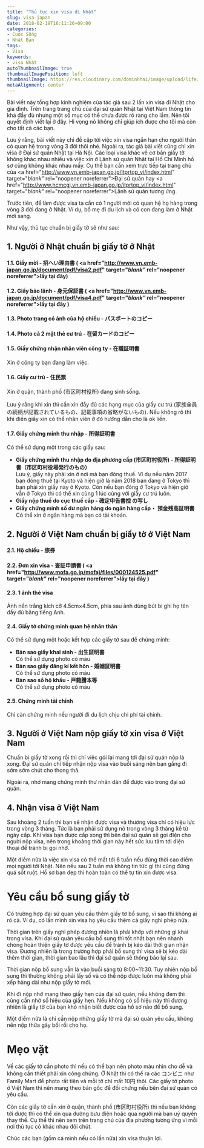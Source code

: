 ```yaml
---
title: "Thủ tục xin visa đi Nhật"
slug: visa-japan
date: 2018-02-19T16:11:26+09:00
categories:
- Cuộc Sống
- Nhật Bản
tags:
- Visa
keywords:
- visa Nhật
autoThumbnailImage: true
thumbnailImagePosition: left
thumbnailImage: https://res.cloudinary.com/dominhhai/image/upload/life/japan_visa.jpg
metaAlignment: center
---
```

Bài viết này tổng hợp kinh nghiệm của tác giả sau 2 lần xin visa đi Nhật cho gia đình. Trên trang trang chủ của đại sứ quán Nhật tại Việt Nam thông tin khá đầy đủ nhưng một số mục có thể chưa được rõ ràng cho lắm. Nên tôi quyết định viết lại ở đây. Hi vọng nó không chỉ giúp ích được cho tôi mà còn cho tất cả các bạn.
<!--more-->

Lưu ý rằng, bài viết này chỉ đề cập tới việc xin visa ngắn hạn cho người thân có quan hệ trong vòng 3 đời thôi nhé. Ngoài ra, tác giả bài viết cũng chỉ xin visa ở Đại sứ quán Nhật tại Hà Nội. Các loại visa khác về cơ bản giấy tờ không khác nhau nhiều và việc xin ở Lãnh sứ quán Nhật tại Hồ Chí Minh hồ sơ cũng không khác nhau mấy. Cụ thể bạn cần xem trực tiếp tại trang chủ của <a href="http://www.vn.emb-japan.go.jp/itprtop_vi/index.html" target="_blank"_ rel="noopener noreferrer">Đại sứ quán</a> hay <a href="http://www.hcmcgj.vn.emb-japan.go.jp/itprtop_vi/index.html" target="_blank"_ rel="noopener noreferrer">Lãnh sứ quán</a> tương ứng.

Trước tiên, để làm được visa ta cần có 1 người mời có quan hệ họ hàng trong vòng 3 đời đang ở Nhật. Ví dụ, bố mẹ đi du lịch và có con đang làm ở Nhật mời sang.

Như vậy, thủ tục chuẩn bị giấy tờ sẽ như sau:

## 1. Người ở Nhật chuẩn bị giấy tờ ở Nhật
#### 1.1. Giấy mời - 招へい理由書 ( <a href="http://www.vn.emb-japan.go.jp/document/pdf/visa2.pdf" target="_blank"_ rel="noopener noreferrer">lấy tại đây</a>)

#### 1.2. Giấy bảo lãnh - 身元保証書 ( <a href="http://www.vn.emb-japan.go.jp/document/pdf/visa4.pdf" target="_blank"_ rel="noopener noreferrer">lấy tại đây</a> )

#### 1.3. Photo trang có ảnh của hộ chiếu - パスポートのコピー

#### 1.4. Photo cả 2 mặt thẻ cư trú - 在留カードのコピー

#### 1.5. Giấy chứng nhận nhân viên công ty - 在職証明書
Xin ở công ty bạn đang làm việc.

#### 1.6. Giấy cư trú - 住民票
Xin ở quận, thành phố (市区町村役所) đang sinh sống.

Lưu ý rằng khi xin thì cần xin đầy đủ các hạng mục của giấy cư trú (家族全員の続柄が記載されているもの、記載事項の省略がないもの). Nếu không rõ thì khi điền giấy xin có thể nhân viên ở đó hướng dẫn cho là ok liền.

#### 1.7. Giấy chứng minh thu nhập - 所得証明書
Có thể sử dụng một trong các giấy sau:

* **Giấy chứng minh thu nhập do địa phương cấp (市区町村役所) - 所得証明書（市区町村役場発行のもの）**<br>Lưu ý, giấy này phải xin ở nơi mà bạn đóng thuế. Ví dụ nếu năm 2017 bạn đóng thuế tại Kyoto và hiện giờ là năm 2018 bạn đang ở Tokyo thì bạn phải xin giấy này ở Kyoto. Còn nếu bạn đóng ở Tokyo và hiện giờ vẫn ở Tokyo thì có thể xin cùng 1 lúc cùng với giấy cư trú luôn.
* **Giấy nộp thuế do cục thuế cấp - 確定申告書控 の写し**
* **Giấy chứng minh số dư ngân hàng do ngân hàng cấp・ 預金残高証明書**<br>Có thể xin ở ngân hàng mà bạn có tài khoản.

## 2. Người ở Việt Nam chuẩn bị giấy tờ ở Việt Nam
#### 2.1. Hộ chiếu - 旅券

#### 2.2. Đơn xin visa - 査証申請書 ( <a href="http://www.mofa.go.jp/mofaj/files/000124525.pdf" target="_blank"_ rel="noopener noreferrer">lấy tại đây</a> )

#### 2.3. 1 ảnh thẻ visa
Ảnh nền trắng kích cỡ 4.5cm×4.5cm, phía sau ảnh dùng bút bi ghi họ tên đầy đủ bằng tiếng Anh.

#### 2.4. Giấy tờ chứng minh quan hệ nhân thân
Có thể sử dụng một hoặc kết hợp các giấy tờ sau để chứng minh:

* **Bản sao giấy khai sinh - 出生証明書**<br>Có thể sử dụng photo có màu
* **Bản sao giấy đăng kí kết hôn - 婚姻証明書**<br>Có thể sử dụng photo có màu
* **Bản sao sổ hộ khẩu - 戸籍謄本等**<br>Có thể sử dụng photo có màu

#### 2.5. Chứng minh tài chính
Chỉ càn chứng minh nếu người đi du lịch chịu chi phí tài chính.

## 3. Người ở Việt Nam nộp giấy tờ xin visa ở Việt Nam
Chuẩn bị giấy tờ xong rồi thì chỉ việc gói lại mang tới đại sứ quán nộp là xong. Đại sứ quán chỉ tiếp nhận nộp visa vào buổi sáng nên bạn gắng đi sớm sớm chút cho thong thả.

Ngoài ra, nhớ mang chứng minh thư nhân dân để được vào trong đại sứ quán.

## 4. Nhận visa ở Việt Nam
Sau khoảng 2 tuần thì bạn sẽ nhận được visa và thường visa chỉ có hiệu lực trong vòng 3 tháng. Tức là bạn phải sử dụng nó trong vòng 3 tháng kể từ ngày cấp. Khi visa bạn được cấp xong thì bên đại sứ quán sẽ gọi điện cho người nộp visa, nên trong khoảng thời gian này hết sức lưu tâm tới điện thoại để tránh bị gọi nhỡ.

Một điểm nữa là việc xin visa có thể mất tới 6 tuần nếu đúng thời cao điểm mọi người tới Nhật. Nên nếu sau 2 tuần mà không tin tức gì thì cũng đừng quá sốt ruột. Hồ sơ bạn đẹp thì hoàn toàn có thể tự tin xin được visa.

# Yêu cầu bổ sung giấy tờ
Có trường hợp đại sứ quan yêu cầu thêm giấy tờ bổ sung, vì sao thì không ai rõ cả. Ví dụ, có lần mình xin visa họ yêu cầu thêm cả giấy nghỉ phép nữa.

Thời gian trên giấy nghỉ phép đương nhiên là phải khớp với những gì khai trong visa. Khi đại sứ quán yêu cầu bổ sung thì tốt nhất bạn nên nhanh chóng hoàn thiện giấy tờ được yêu cầu để tránh bị kéo dài thời gian nhận visa. Đương nhiên là trong trường hợp phải bổ sung thì visa sẽ bị kéo dài thêm thời gian, thời gian bao lâu thì đại sứ quán sẽ thông báo lại sau.

Thời gian nộp bổ sung vẫn là vào buổi sáng từ 8:00~11:30. Tuy nhiên nộp bổ sung thì thường không phải lấy số và có thể nộp được luôn mà không phải xếp hàng dài như nộp giấy tờ mới.

Khi đi nộp nhớ mang theo giấy hẹn của đại sứ quán, nếu không đem thì cũng cần nhớ số hiệu của giấy hẹn. Nếu không có số hiệu này thì đương nhiên là giấy tờ của bạn khó nhận biết được của hồ sơ nào để bổ sung.

Một điểm nữa là chỉ cần nộp những giấy tờ mà đại sứ quán yêu cầu, không nên nộp thừa gây bối rối cho họ.

# Mẹo vặt
Về các giấy tờ cần photo thì nếu có thể bạn nên photo màu nhìn cho dễ và không cần thiết phải xin công chứng. Ở Nhật thì có thể ra các コンビニ như Family Mart để photo rất tiện và mỗi tờ chỉ mất 10円 thôi. Các giấy tờ photo ở Việt Nam thì nên mang theo bản gốc để đối chứng nếu bên đại sứ quán có yêu cầu.

Còn các giấy tờ cần xin ở quận, thành phố (市区町村役所) thì nếu bạn không tới được thì có thể xin qua đường bưu điện hoặc qua người mà bạn uỷ quyền thay thế. Cụ thể thì nên xem trên trang chủ của địa phương tương ứng vì mỗi nơi thủ tục có khác nhau đôi chút.

Chúc các bạn (gồm cả mình nếu có lần nữa) xin visa thuận lợi.
